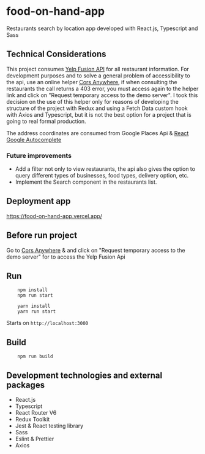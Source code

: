 # food-on-hand-app
Restaurants search by location app developed with React.js, Typescript and Sass

## Technical Considerations
This project consumes <a href="https://www.yelp.com/developers/documentation/v3/get_started" target="_blank">Yelp Fusion API</a> for all restaurant information.
For development purposes and to solve a general problem of accessibility to the api, use an online helper 
<a href="https://cors-anywhere.herokuapp.com/corsdemo" target="_blank">Cors Anywhere</a>, if when consulting the restaurants the call returns a 403 error, you must 
access again to the helper link and click on "Request temporary access to the demo server". 
I took this decision on the use of this helper only for reasons of developing the structure of 
the project with Redux and using a Fetch Data custom hook with Axios and Typescript, but it is not the best 
option for a project that is going to real formal production.

The address coordinates are consumed from Google Places Api & <a href="https://github.com/ErrorPro/react-google-autocomplete#readme" target="_blank">React Google Autocomplete</a>

### Future improvements

- Add a filter not only to view restaurants, the api also gives the option to query different types of businesses, food types, delivery option, etc.
- Implement the Search component in the restaurants list.


## Deployment app
https://food-on-hand-app.vercel.app/

## Before run project 
Go to <a href="https://cors-anywhere.herokuapp.com/corsdemo" target="_blank">Cors Anywhere</a> & and click on "Request temporary access to the demo server" for to access the Yelp Fusion Api

## Run

```
    npm install
    npm run start
```

```
    yarn install
    yarn run start
```


Starts on `http://localhost:3000`

## Build

```
    npm run build
```

## Development technologies and external packages

- React.js
- Typescript
- React Router V6
- Redux Toolkit
- Jest & React testing library
- Sass
- Eslint & Prettier
- Axios
